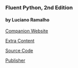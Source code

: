 ### Fluent Python, 2nd Edition 

#### by Luciano Ramalho

[Companion Website](https://www.fluentpython.com/)

[Extra Content](https://www.fluentpython.com/extra/)

[Source Code](https://github.com/fluentpython/example-code-2e)

[Publisher](https://www.oreilly.com/library/view/fluent-python-2nd/9781492056348/)